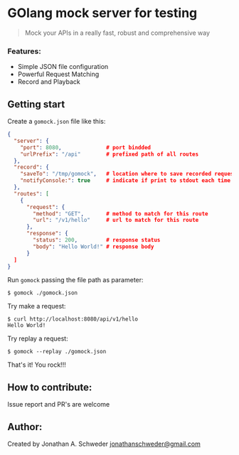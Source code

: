 # GOlang mock server for testing
> Mock your APIs in a really fast, robust and comprehensive way

### Features:
 - Simple JSON file configuration
 - Powerful Request Matching
 - Record and Playback

Getting start
---

Create a ``gomock.json`` file like this:
```json
{
  "server": {
    "port": 8080,              # port bindded
    "urlPrefix": "/api"        # prefixed path of all routes
  },
  "record": {
    "saveTo": "/tmp/gomock",   # location where to save recorded request's
    "notifyConsole:": true     # indicate if print to stdout each time received a request
  },
  "routes": [
    {
      "request": {
        "method": "GET",       # method to match for this route
        "url": "/v1/hello"     # url to match for this route
      },
      "response": {
        "status": 200,         # response status
        "body": "Hello World!" # response body
      }
  ]
}
```

Run ``gomock`` passing the file path as parameter:
```shell
$ gomock ./gomock.json
```

Try make a request:
```shell
$ curl http://localhost:8080/api/v1/hello
Hello World!
```

Try replay a request:
```shell
$ gomock --replay ./gomock.json
```

That's it! You rock!!!

How to contribute:
---

Issue report and PR's are welcome

Author:
---
Created by Jonathan A. Schweder <jonathanschweder@gmail.com>
